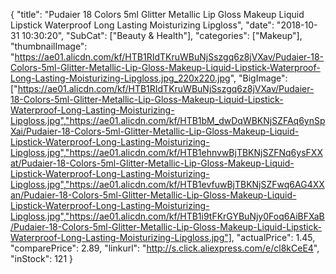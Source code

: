 {
	"title": "Pudaier 18 Colors 5ml Glitter Metallic Lip Gloss Makeup Liquid Lipstick Waterproof Long Lasting Moisturizing Lipgloss",
	"date": "2018-10-31 10:30:20",
	"SubCat": ["Beauty & Health"],
	"categories": ["Makeup"],
	"thumbnailImage": "https://ae01.alicdn.com/kf/HTB1RIdTKruWBuNjSszgq6z8jVXav/Pudaier-18-Colors-5ml-Glitter-Metallic-Lip-Gloss-Makeup-Liquid-Lipstick-Waterproof-Long-Lasting-Moisturizing-Lipgloss.jpg_220x220.jpg",
	"BigImage": ["https://ae01.alicdn.com/kf/HTB1RIdTKruWBuNjSszgq6z8jVXav/Pudaier-18-Colors-5ml-Glitter-Metallic-Lip-Gloss-Makeup-Liquid-Lipstick-Waterproof-Long-Lasting-Moisturizing-Lipgloss.jpg","https://ae01.alicdn.com/kf/HTB1bM_dwDqWBKNjSZFAq6ynSpXai/Pudaier-18-Colors-5ml-Glitter-Metallic-Lip-Gloss-Makeup-Liquid-Lipstick-Waterproof-Long-Lasting-Moisturizing-Lipgloss.jpg","https://ae01.alicdn.com/kf/HTB1ehnvwBjTBKNjSZFNq6ysFXXat/Pudaier-18-Colors-5ml-Glitter-Metallic-Lip-Gloss-Makeup-Liquid-Lipstick-Waterproof-Long-Lasting-Moisturizing-Lipgloss.jpg","https://ae01.alicdn.com/kf/HTB1evfuwBjTBKNjSZFwq6AG4XXan/Pudaier-18-Colors-5ml-Glitter-Metallic-Lip-Gloss-Makeup-Liquid-Lipstick-Waterproof-Long-Lasting-Moisturizing-Lipgloss.jpg","https://ae01.alicdn.com/kf/HTB1i9tFKrGYBuNjy0Foq6AiBFXaB/Pudaier-18-Colors-5ml-Glitter-Metallic-Lip-Gloss-Makeup-Liquid-Lipstick-Waterproof-Long-Lasting-Moisturizing-Lipgloss.jpg"],
	"actualPrice": 1.45,
	"comparePrice": 2.89,
	"linkurl": "http://s.click.aliexpress.com/e/cl8kCeE4",
	"inStock": 121
}
